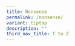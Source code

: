 ```yaml
---
title: Nonsense
permalink: /nonsense/
variant: tiptap
description: ""
third_nav_title: T to Z
---
```

